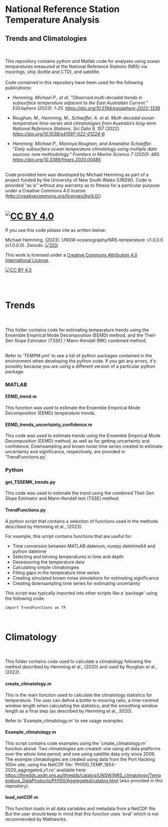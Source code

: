 # National Reference Station Temperature Analysis
## Trends and Climatologies
<br><br>
This repository contains python and Matlab code for analyses using ocean temperatures measured at the National Reference Stations (NRS) via moorings, ship (bottle and CTD), and satellite. 
<br><br>
Code contained in this repository have been used for the following publications: 

* _Hemming, Michael P., et al. "Observed multi-decadal trends in subsurface temperature adjacent to the East Australian Current." EGUsphere (2023): 1-25. https://doi.org/10.5194/egusphere-2022-1336_

* _Roughan, M., Hemming, M., Schaeffer, A. et al. Multi-decadal ocean temperature time-series and climatologies from Australia’s long-term National Reference Stations. Sci Data 9, 157 (2022). https://doi.org/10.1038/s41597-022-01224-6_

* _Hemming, Michael P., Moninya Roughan, and Amandine Schaeffer. "Daily subsurface ocean temperature climatology using multiple data sources: new methodology." Frontiers in Marine Science 7 (2020): 485. https://doi.org/10.3389/fmars.2020.00485_
<br><br>

Code provided here was developed by Michael Hemming as part of a project funded by the University of New South Wales (UNSW). Code is provided "as is" without any warranty as to fitness for a particular purpose under a Creative Commons 4.0 license (http://creativecommons.org/licenses/by/4.0/)

[![CC BY 4.0][cc-by-shield]][cc-by]
=======
If you use this code please cite as written below: 

Michael Hemming. (2023). UNSW-oceanography/NRS-temperature: v1.0.0.0 (v1.0.0.0). Zenodo. [![DOI](https://zenodo.org/badge/638034418.svg)](https://zenodo.org/badge/latestdoi/638034418)


This work is licensed under a
[Creative Commons Attribution 4.0 International License][cc-by].

[![CC BY 4.0][cc-by-image]][cc-by]

[cc-by]: http://creativecommons.org/licenses/by/4.0/
[cc-by-image]: https://i.creativecommons.org/l/by/4.0/88x31.png
[cc-by-shield]: https://img.shields.io/badge/License-CC%20BY%204.0-lightgrey.svg


<br><br>
# Trends

<br><br>
This folder contains code for estimating temperature trends using the Ensemble Empirical Mode Decomposition (EEMD) method, and the Theil-Sen Slope Estimator (TSSE) / Mann-Kendall (MK) combined method. 

<br>
Refer to 'TEMPM.yml' to see a list of python packages contained in the environment when developing the python code. If you get any errors, it's possibly because you are using a different version of a particular python package. 

### MATLAB

#### EEMD_trend.m

This function was used to estimate the Ensemble Empirical Mode Decomposition (EEMD) temperature trends. 

#### EEMD_trends_uncertainty_confidence.m

This code was used to estimate trends using the Ensemble Empirical Mode Decomposition (EEMD) method, as well as for getting uncertainty and confidence. Downsampling and brown noise time series created to estimate uncertainty and significance, respectively, are provided in 'TrendFunctions.py'. 

### Python

#### get_TSSEMK_trends.py

This code was used to estimate the trend using the combined Theil-Sen Slope Estimator and Mann-Kendall test (TSSE) method. 

#### TrendFunctions.py

A python script that contains a selection of functions used in the methods described by Hemming et al., (2023).

For example, this script contains functions that are useful for:

* Time conversion between MATLAB datenum, numpy datetime64 and python datetime
* Selecting and binning temperatures in time and depth
* Deseasoning the temperature data
* Calculating simple climatologies
* Filling gaps in the temperature time series
* Creating simulated brown noise simulations for estimating significance
* Creating downsampling time series for estimating uncertainty

This script was typically imported into other scripts like a 'package' using the following code:
```
import TrendFunctions as TF
```
<br>

# Climatology

<br><br>
This folder contains code used to calculate a climatology following the method described by Hemming et al., (2020) and used by Roughan et al., (2022). 

#### create_climatology.m

This is the main function used to calculate the climatology statistics for temperature. The user can define a bottle to mooring ratio, a time-centred window length when calculating the statistics, and the smoothing window length as a final step (as described by Hemming et al., 2020).

Refer to 'Example_climatology.m' to see usage examples. 

#### Example_climatology.m

This script contains code examples using the 'create_climatology.m' function above. Two climatologies are created: one using all data platforms over the whole time period, and one using satellite data only since 2009. The example climatologies are created using data from the Port Hacking 100m site, using the NetCDF file: 'PH100_TEMP_1953-2020_aggregated_v1.nc' available here: https://thredds.aodn.org.au/thredds/catalog/UNSW/NRS_climatology/Temperature_DataProducts/PH100/Aggregated/catalog.html (also provided in this repository).

#### load_netCDF.m

This function loads in all data variables and metadata from a NetCDF file. But the user should keep in mind that this function uses 'eval' which is not recommended by Mathworks. 
